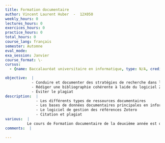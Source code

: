 ```yaml
---
title: Formation documentaire
author: Vincent Laurent Huber  -  12X050
weekly_hours: 0
lectures_hours: 0
exercices_hours: 0
practice_hours: 0
total_hours: 0
course_lang: français
semester: Automne
eval_mode: 
exa_session: Janvier
course_format: \-
cursus:
  - {name: Baccalauréat universitaire en informatique, type: N/A, credits: \-}

objective:  |
            - Conduire et documenter des stratégies de recherche dans les bases de données documentaires principales en informatique
            - Rédiger une bibliographie cohérente à laide du logiciel Zotero
            - Éviter le plagiat
description:  |
              - Les différents types de ressources documentaires
              - Les bases de données documentaires principales en informatique (IEEE Xplore, DBLP)
              - Le logiciel de gestion des références Zotero
              - Citation et plagiat
various:  |
          Le cours de Formation documentaire de la deuxième année est obligatoire. Une évaluation réussie donne lieu à lobtention dun certificat nécessaire à la réussite de la 2ème année de bachelor.
comments:  |
           
---
```

